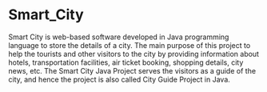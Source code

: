 # Smart_City
Smart City is web-based software developed in Java programming language to store the details of a city. The main purpose of this project to help the tourists and other visitors to the city by providing information about hotels, transportation facilities, air ticket booking, shopping details, city news, etc. The Smart City Java Project serves the visitors as a guide of the city, and hence the project is also called City Guide Project in Java.
